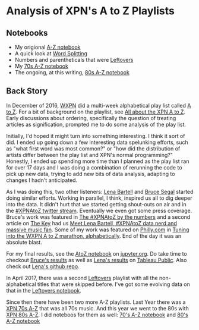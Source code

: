 # Analysis of XPN's A to Z Playlists

## Notebooks

 - My origional [A-Z notebook](AtoZ.ipynb) 
 - A quick look at [Word Splitting](Word%20Splitting.ipynb)
 - Numbers and parentheticals that were [Leftovers](Leftovers.ipynb)
 - My [70s A-Z notebook](70sA2Z.ipynb)
 - The ongoing, at this writing, [80s A-Z notebook](80sA2Z.ipynb)

## Back Story
In December of 2016, [WXPN](http://xpn.org)
did a multi-week alphabetical play list
called [A to Z](http://xpn.org/music-artist/885-countdown/2016/xpn-a-z).
For a bit of background on the playlist, see
[All about the XPN A to Z](http://thekey.xpn.org/2016/11/30/the-xpn-a-to-z/).
Early discussions about ordering,
specifically the question of treating articles as signification,
prompted me to do some analysis of the play list.

Initially, I'd hoped it might turn into something interesting.
I think it sort of did.
I ended up going down
a few interesting data spelunking efforts,
such as "what first word was most common?"
or "how did the distribution of artists differ between the play list
and XPN's normal programming?"
Honestly, I ended up spending more time than I planned
as the play list ran for over 17 days
and I was doing a combination of
rerunning the code to pick up new data,
trying to add new bits of data analysis,
adapting to changes I hadn't anticipated.

As I was doing this, two other listeners:
[Lena Bartell](https://twitter.com/LenaBartell)
and [Bruce Segal](https://twitter.com/besegal)
started doing similar efforts.
Working in parallel, I think,
inspired us all to dig deeper into the data.
It didn't hurt that we started getting shout-outs on air
and in the [#XPNAtoZ twitter stream](https://twitter.com/hashtag/XPNAtoZ).
Eventually we even got some press coverage.
Bruce's work was featured in 
[The #XPNAtoZ by the numbers](http://thekey.xpn.org/2016/12/10/the-xpnatoz-by-the-numbers/)
and 
a second article on [The Key](http://thekey.xpn.org)
had us 
[Meet Lena Bartell, #XPNAtoZ data nerd and massive music fan](http://thekey.xpn.org/2016/12/16/lena-bartell/).
Some of my work was featured on [Philly.com](http://www.philly.com)
in [Tuning into the WXPN A to Z marathon, alphabetically](http://www.philly.com/philly/blogs/inthemix/Tuning-in-alphabetically-to-the-XPN-A-to-Z.html).
End of the day it was an absolute blast.

For my final results, see the 
[AtoZ notebook](http://nbviewer.jupyter.org/github/asudell/a2z/blob/master/AtoZ.ipynb) on [jupyter.org](http://nbviewer.jupyter.org/).
Do take time to checkout [Bruce's results](https://public.tableau.com/profile/besegal#!/vizhome/BESegalWXPNAtoZPlayListPublished/TheStoryWXPNAtoZMusicWrapUp)
as well as [Lena's results](https://public.tableau.com/profile/lena.bartell#!/vizhome/XPN_AtoZ/XPNA-ZPlaylistData) 
on [Tableau Public](https://public.tableau.com).
Also check out [Lena's github repo](https://github.com/lbartell/xpn_wordplay).


In April 2017, there was a second [Leftovers](http://xpn.org/music-artist/az-leftovers) playlist
with all the non-alphabetical titles that were skipped before.
I've got some evolving data on that in the
[Leftovers notebook](https://nbviewer.jupyter.org/github/asudell/a2z/blob/master/Leftovers.ipynb).

Since then there have been two more A-Z playlists.
Last Year there was a [XPN 70s A-Z](http://xpn.org/music-artist/885-countdown/2017/xpn-a-z) that was all 70s music.
And this year we went to the 80s with
[XPN 80s A-Z](http://www.xpn.org/music-artist/xpn-a-z).
I did noteboos for them as well:
[70's A-Z notebook](http://nbviewer.jupyter.org/github/asudell/a2z/blob/master/70sA2Z.ipynb)
and
[80's A-Z notebook](http://nbviewer.jupyter.org/github/asudell/a2z/blob/master/80sA2Z.ipynb)

